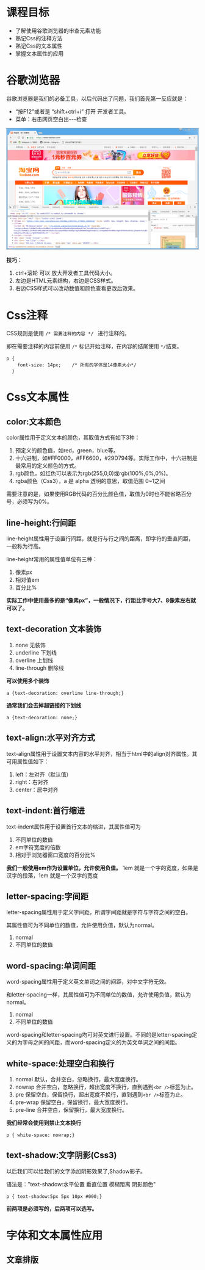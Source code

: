 # 课程目标
- 了解使用谷歌浏览器的审查元素功能
- 熟记Css的注释方法
- 熟记Css的文本属性
- 掌握文本属性的应用

# 谷歌浏览器
谷歌浏览器是我们的必备工具，以后代码出了问题，我们首先第一反应就是：

- “按F12”或者是 “shift+ctrl+i”   打开 开发者工具。
- 菜单：右击网页空白出---检查 

<img src="images/chrome.png" />

**技巧**：
1. ctrl+滚轮 可以 放大开发者工具代码大小。
2. 左边是HTML元素结构，右边是CSS样式。
3. 右边CSS样式可以改动数值和颜色查看更改后效果。

# Css注释
CSS规则是使用 `/* 需要注释的内容 */ ` 进行注释的。

即在需要注释的内容前使用 `/*` 标记开始注释，在内容的结尾使用 `*/`结束。

```
p {
    font-size: 14px;    /* 所有的字体是14像素大小*/
  }
```

# Css文本属性
## color:文本颜色
color属性用于定义文本的颜色，其取值方式有如下3种：

1. 预定义的颜色值，如red，green，blue等。
2. 十六进制，如#FF0000，#FF6600，#29D794等。实际工作中，十六进制是最常用的定义颜色的方式。
3. rgb颜色，如红色可以表示为rgb(255,0,0)或rgb(100%,0%,0%)。
4. rgba颜色（Css3），a 是 alpha 透明的意思，取值范围 0~1之间 

需要注意的是，如果使用RGB代码的百分比颜色值，取值为0时也不能省略百分号，必须写为0%。

##  line-height:行间距
line-height属性用于设置行间距，就是行与行之间的距离，即字符的垂直间距，一般称为行高。

line-height常用的属性值单位有三种：

1. 像素px
2. 相对值em
3. 百分比%

**实际工作中使用最多的是“像素px”，一般情况下，行距比字号大7、8像素左右就可以了。**

## text-decoration 文本装饰

1. none 无装饰
2. underline 下划线
3. overline 上划线
4. line-through 删除线

**可以使用多个装饰**
```
a {text-decoration: overline line-through;}
```

**通常我们会去掉超链接的下划线**
```
a {text-decoration: none;}
```

## text-align:水平对齐方式
text-align属性用于设置文本内容的水平对齐，相当于html中的align对齐属性。其可用属性值如下：

1. left：左对齐（默认值）
2. right：右对齐
3. center：居中对齐

## text-indent:首行缩进
text-indent属性用于设置首行文本的缩进，其属性值可为

1. 不同单位的数值
2. em字符宽度的倍数
3. 相对于浏览器窗口宽度的百分比%

**我们一般使用em作为设置单位，允许使用负值。**
1em 就是一个字的宽度，如果是汉字的段落，1em 就是一个汉字的宽度

## letter-spacing:字间距

letter-spacing属性用于定义字间距，所谓字间距就是字符与字符之间的空白。

其属性值可为不同单位的数值，允许使用负值，默认为normal。

1. normal
2. 不同单位的数值

## word-spacing:单词间距

word-spacing属性用于定义英文单词之间的间距，对中文字符无效。

和letter-spacing一样，其属性值可为不同单位的数值，允许使用负值，默认为normal。

1. normal
2. 不同单位的数值

word-spacing和letter-spacing均可对英文进行设置。不同的是letter-spacing定义的为字母之间的间距，而word-spacing定义的为英文单词之间的间距。

## white-space:处理空白和换行

1. normal 默认，合并空白，忽略换行，最大宽度换行。
2. nowrap 合并空白，忽略换行，超出宽度不换行，直到遇到`<br />`标签为止。
3. pre 保留空白，保留换行，超出宽度不换行，直到遇到`<br />`标签为止。
4. pre-wrap 保留空白，保留换行，最大宽度换行。
5. pre-line 合并空白，保留换行，最大宽度换行。

**我们经常会使用到禁止文本换行**
```
p { white-space: nowrap;}
```

## text-shadow:文字阴影(Css3)

以后我们可以给我们的文字添加阴影效果了,Shadow影子。

语法是："text-shadow:水平位置 垂直位置 模糊距离 阴影颜色"
```
p { text-shadow:5px 5px 10px #000;}
```

**前两项是必须写的，后两项可以选写。**

# 字体和文本属性应用
## 文章排版
